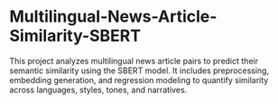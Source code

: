 # Multilingual-News-Article-Similarity-SBERT
This project analyzes multilingual news article pairs to predict their semantic similarity using the SBERT model. It includes preprocessing, embedding generation, and regression modeling to quantify similarity across languages, styles, tones, and narratives.
